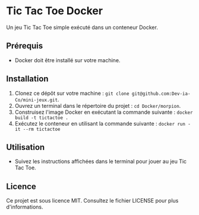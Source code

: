 # Tic Tac Toe Docker

Un jeu Tic Tac Toe simple exécuté dans un conteneur Docker.

## Prérequis

- Docker doit être installé sur votre machine.

## Installation

1. Clonez ce dépôt sur votre machine : `git clone git@github.com:Dev-ia-Co/mini-jeux.git`.
2. Ouvrez un terminal dans le répertoire du projet : `cd Docker/morpion`.
3. Construisez l'image Docker en exécutant la commande suivante : `docker build -t tictactoe .`
4. Exécutez le conteneur en utilisant la commande suivante : `docker run -it --rm tictactoe`

## Utilisation

- Suivez les instructions affichées dans le terminal pour jouer au jeu Tic Tac Toe.

## Licence

Ce projet est sous licence MIT. Consultez le fichier LICENSE pour plus d'informations.
